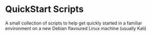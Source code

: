 # QuickStart Scripts

A small collection of scripts to help get quickly started in a familiar environment on a new Debian flavoured Linux machine (usually Kali)

